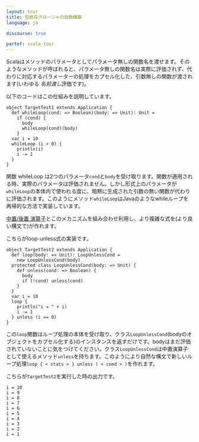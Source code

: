 ```yaml
---
layout: tour
title: 型依存クロージャの自動構築
language: ja

discourse: true

partof: scala-tour
---
```


Scalaはメソッドのパラメータとしてパラメータ無しの関数名を渡せます。そのようなメソッドが呼ばれると、パラメータ無しの関数名は実際に評価されず、代わりに対応するパラメーターの処理をカプセル化した、引数無しの関数が渡されます(いわゆる *名前渡し*評価です)。

以下のコードはこの仕組みを説明しています。

    object TargetTest1 extends Application {
      def whileLoop(cond: => Boolean)(body: => Unit): Unit =
        if (cond) {
          body
          whileLoop(cond)(body)
        }
      var i = 10
      whileLoop (i > 0) {
        println(i)
        i -= 1
      }
    }

関数 whileLoop は2つのパラメータ`cond`と`body`を受け取ります。関数が適用される時、実際のパラメータは評価されません。しかし形式上のパラメータが`whileLoop`の本体内で使われる度に、暗黙に生成された引数の無い関数が代わりに評価されます。このようにメソッド`whileLoop`はJavaのようなwhileループを再帰的な方法で実装しています。

[中置/後置 演算子](operators.html)とこのメカニズムを組み合わせ利用し、より複雑な式を(より良い構文で)が作れます。

こちらがloop-unless式の実装です。

    object TargetTest2 extends Application {
      def loop(body: => Unit): LoopUnlessCond =
        new LoopUnlessCond(body)
      protected class LoopUnlessCond(body: => Unit) {
        def unless(cond: => Boolean) {
          body
          if (!cond) unless(cond)
        }
      }
      var i = 10
      loop {
        println("i = " + i)
        i -= 1
      } unless (i == 0)
    }
この`loop`関数はループ処理の本体を受け取り、クラス`LoopUnlessCond`(bodyのオブジェクトをカプセル化する)のインスタンスを返すだけです。bodyはまだ評価されていないことに気をつけてください。クラス`LoopUnlessCond`は中置演算子として使えるメソッド`unless`を持ちます。このようにより自然な構文で新しいループ処理`loop { < stats > } unless ( < cond > )`を作れます。

こちらが`TargetTest2`を実行した時の出力です。

    i = 10
    i = 9
    i = 8
    i = 7
    i = 6
    i = 5
    i = 4
    i = 3
    i = 2
    i = 1
